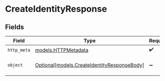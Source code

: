 # CreateIdentityResponse


## Fields

| Field                                                                                  | Type                                                                                   | Required                                                                               | Description                                                                            |
| -------------------------------------------------------------------------------------- | -------------------------------------------------------------------------------------- | -------------------------------------------------------------------------------------- | -------------------------------------------------------------------------------------- |
| `http_meta`                                                                            | [models.HTTPMetadata](../models/httpmetadata.md)                                       | :heavy_check_mark:                                                                     | N/A                                                                                    |
| `object`                                                                               | [Optional[models.CreateIdentityResponseBody]](../models/createidentityresponsebody.md) | :heavy_minus_sign:                                                                     | The configuration for an api                                                           |